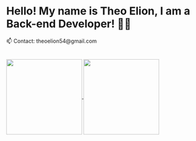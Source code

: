 

<h1>Hello! My name is Theo Elion, I am a Back-end Developer! 👨‍💻</h1>
📫 Contact: theoelion54@gmail.com
<br>
<br>
<br>
<a href="https://github.com/TheoElion">
  <img height=200 align="center" src="https://github-readme-stats.vercel.app/api?username=TheoElion&theme=tokyonight" />
</a>
<a href="https://github.com/TheoElion">
  <img height=200 align="center" src="https://github-readme-stats.vercel.app/api/top-langs?username=Theo&layout=compact&langs_count=8&card_width=280&theme=tokyonight" />
</a>
